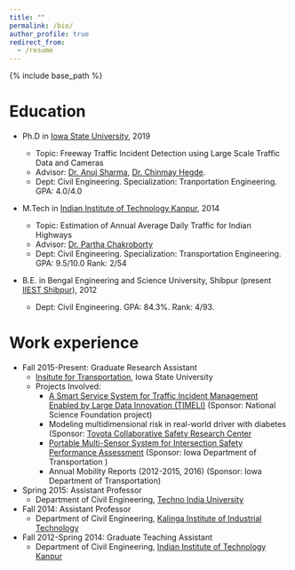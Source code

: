 ```yaml
---
title: ""
permalink: /bio/
author_profile: true
redirect_from:
  - /resume
---
```


{% include base_path %}

Education
======

* Ph.D in <a href="https://www.iastate.edu/" target="_blank">Iowa State University</a>, 2019
  * Topic: Freeway Traffic Incident Detection using Large Scale Traffic Data and Cameras
  * Advisor: <a href="https://www.ccee.iastate.edu/directory/?user_page=anujs" target="_blank">Dr. Anuj Sharma</a>, <a href="http://home.engineering.iastate.edu/~chinmay/" target="_blank">Dr. Chinmay Hegde</a>.
  * Dept: Civil Engineering. Specialization: Tranportation Engineering. GPA: 4.0/4.0
  
* M.Tech in <a href="http://www.iitk.ac.in/" target="_blank">Indian Institute of Technology Kanpur</a>, 2014
  * Topic: Estimation of Annual Average Daily Traffic for Indian Highways
  * Advisor: <a href="http://home.iitk.ac.in/~partha/" target="_blank">Dr. Partha Chakroborty</a>
  * Dept: Civil Engineering. Specialization: Transportation Engineering. GPA: 9.5/10.0 Rank: 2/54
  
* B.E. in Bengal Engineering and Science University, Shibpur (present <a href="http://www.iiests.ac.in/" target="_blank">IIEST Shibpur</a>), 2012
  * Dept: Civil Engineering. GPA: 84.3%. Rank: 4/93.



Work experience
======
* Fall 2015-Present: Graduate Research Assistant
  * <a href="http://www.intrans.iastate.edu" target="_blank">Insitute for Transportation</a>, Iowa State University
  * Projects Involved: 
    * <a href="https://nsf.gov/awardsearch/showAward?AWD_ID=1632116" target="_blank">A Smart Service System for Traffic Incident Management Enabled by Large Data Innovation (TIMELI)</a> (Sponsor: National Science Foundation project)
    * Modeling multidimensional risk in real-world driver with diabetes (Sponsor: <a href="https://www.toyota.com/csrc/" target="_blank">Toyota Collaborative Safety Research Center</a>
    * <a href="http://publications.iowa.gov/28701/2/portable_multi-sensors_for_intersection_safety_assess_Tech%20Brief.pdf" target="_blank">Portable Multi-Sensor System for Intersection Safety Performance Assessment</a> (Sponsor: Iowa Department of Transportation )
    * Annual Mobility Reports (2012-2015, 2016) (Sponsor: Iowa Department of Transportation)
* Spring 2015: Assistant Professor
  * Department of Civil Engineering, <a href="https://technoindiauniversity.ac.in/" target="_blank">Techno India University</a>
* Fall 2014: Assistant Professor
  * Department of Civil Engineering, <a href="http://kiit.ac.in/" target="_blank">Kalinga Institute of Industrial Technology</a>
* Fall 2012-Spring 2014: Graduate Teaching Assistant
  * Department of Civil Engineering, <a href="https://www.iitk.ac.in/" target="_blank">Indian Institute of Technology Kanpur</a>
